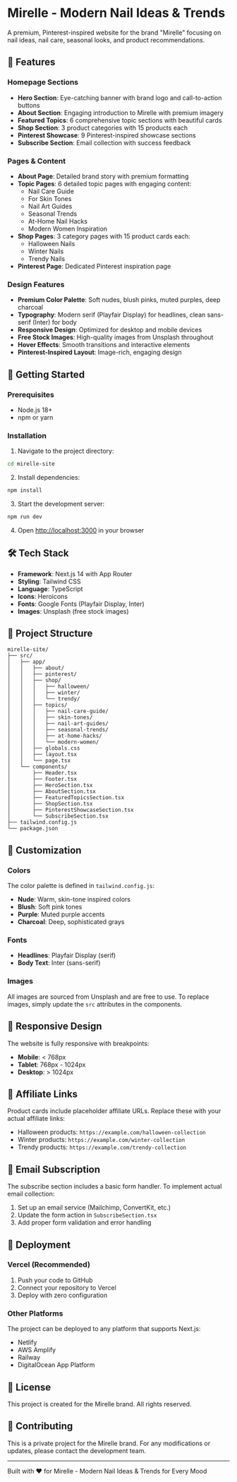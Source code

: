 # Mirelle - Modern Nail Ideas & Trends

A premium, Pinterest-inspired website for the brand "Mirelle" focusing on nail ideas, nail care, seasonal looks, and product recommendations.

## 🌟 Features

### Homepage Sections
- **Hero Section**: Eye-catching banner with brand logo and call-to-action buttons
- **About Section**: Engaging introduction to Mirelle with premium imagery
- **Featured Topics**: 6 comprehensive topic sections with beautiful cards
- **Shop Section**: 3 product categories with 15 products each
- **Pinterest Showcase**: 9 Pinterest-inspired showcase sections
- **Subscribe Section**: Email collection with success feedback

### Pages & Content
- **About Page**: Detailed brand story with premium formatting
- **Topic Pages**: 6 detailed topic pages with engaging content:
  - Nail Care Guide
  - For Skin Tones
  - Nail Art Guides
  - Seasonal Trends
  - At-Home Nail Hacks
  - Modern Women Inspiration
- **Shop Pages**: 3 category pages with 15 product cards each:
  - Halloween Nails
  - Winter Nails
  - Trendy Nails
- **Pinterest Page**: Dedicated Pinterest inspiration page

### Design Features
- **Premium Color Palette**: Soft nudes, blush pinks, muted purples, deep charcoal
- **Typography**: Modern serif (Playfair Display) for headlines, clean sans-serif (Inter) for body
- **Responsive Design**: Optimized for desktop and mobile devices
- **Free Stock Images**: High-quality images from Unsplash throughout
- **Hover Effects**: Smooth transitions and interactive elements
- **Pinterest-Inspired Layout**: Image-rich, engaging design

## 🚀 Getting Started

### Prerequisites
- Node.js 18+ 
- npm or yarn

### Installation

1. Navigate to the project directory:
```bash
cd mirelle-site
```

2. Install dependencies:
```bash
npm install
```

3. Start the development server:
```bash
npm run dev
```

4. Open [http://localhost:3000](http://localhost:3000) in your browser

## 🛠️ Tech Stack

- **Framework**: Next.js 14 with App Router
- **Styling**: Tailwind CSS
- **Language**: TypeScript
- **Icons**: Heroicons
- **Fonts**: Google Fonts (Playfair Display, Inter)
- **Images**: Unsplash (free stock images)

## 📁 Project Structure

```
mirelle-site/
├── src/
│   ├── app/
│   │   ├── about/
│   │   ├── pinterest/
│   │   ├── shop/
│   │   │   ├── halloween/
│   │   │   ├── winter/
│   │   │   └── trendy/
│   │   ├── topics/
│   │   │   ├── nail-care-guide/
│   │   │   ├── skin-tones/
│   │   │   ├── nail-art-guides/
│   │   │   ├── seasonal-trends/
│   │   │   ├── at-home-hacks/
│   │   │   └── modern-women/
│   │   ├── globals.css
│   │   ├── layout.tsx
│   │   └── page.tsx
│   └── components/
│       ├── Header.tsx
│       ├── Footer.tsx
│       ├── HeroSection.tsx
│       ├── AboutSection.tsx
│       ├── FeaturedTopicsSection.tsx
│       ├── ShopSection.tsx
│       ├── PinterestShowcaseSection.tsx
│       └── SubscribeSection.tsx
├── tailwind.config.js
└── package.json
```

## 🎨 Customization

### Colors
The color palette is defined in `tailwind.config.js`:
- **Nude**: Warm, skin-tone inspired colors
- **Blush**: Soft pink tones
- **Purple**: Muted purple accents
- **Charcoal**: Deep, sophisticated grays

### Fonts
- **Headlines**: Playfair Display (serif)
- **Body Text**: Inter (sans-serif)

### Images
All images are sourced from Unsplash and are free to use. To replace images, simply update the `src` attributes in the components.

## 📱 Responsive Design

The website is fully responsive with breakpoints:
- **Mobile**: < 768px
- **Tablet**: 768px - 1024px
- **Desktop**: > 1024px

## 🔗 Affiliate Links

Product cards include placeholder affiliate URLs. Replace these with your actual affiliate links:
- Halloween products: `https://example.com/halloween-collection`
- Winter products: `https://example.com/winter-collection`
- Trendy products: `https://example.com/trendy-collection`

## 📧 Email Subscription

The subscribe section includes a basic form handler. To implement actual email collection:
1. Set up an email service (Mailchimp, ConvertKit, etc.)
2. Update the form action in `SubscribeSection.tsx`
3. Add proper form validation and error handling

## 🚀 Deployment

### Vercel (Recommended)
1. Push your code to GitHub
2. Connect your repository to Vercel
3. Deploy with zero configuration

### Other Platforms
The project can be deployed to any platform that supports Next.js:
- Netlify
- AWS Amplify
- Railway
- DigitalOcean App Platform

## 📄 License

This project is created for the Mirelle brand. All rights reserved.

## 🤝 Contributing

This is a private project for the Mirelle brand. For any modifications or updates, please contact the development team.

---

Built with ❤️ for Mirelle - Modern Nail Ideas & Trends for Every Mood
